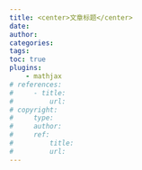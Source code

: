 ```yaml
---
title: <center>文章标题</center>
date: 
author: 
categories:
tags: 
toc: true
plugins:
    - mathjax
# references:
#     - title: 
#         url: 
# copyright:
#     type: 
#     author:
#     ref:
#         title:
#         url:
---
```


<!--这里书写你的摘要-->

<!--more-->

<!--这里开始书写你的内容-->
